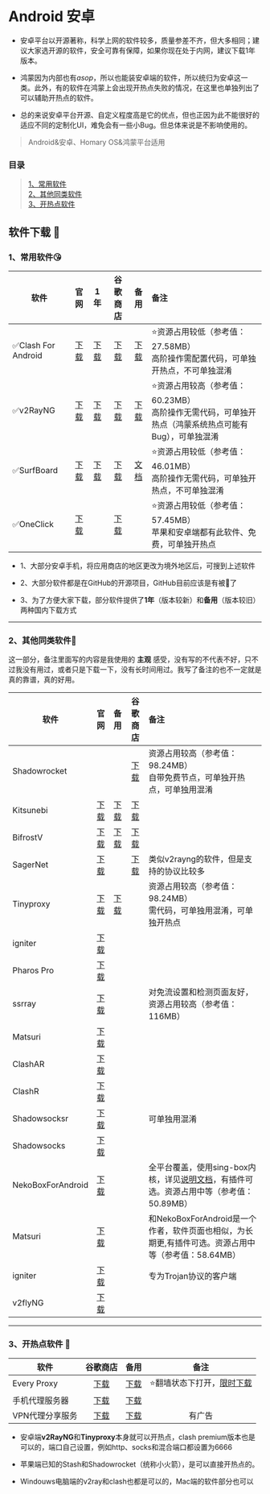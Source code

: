 # **Android 安卓**

- 安卓平台以开源著称，科学上网的软件较多，质量参差不齐，但大多相同；建议大家选开源的软件，安全可靠有保障，如果你现在处于内网，建议下载1年版本。

- 鸿蒙因为内部也有*asop*，所以也能装安卓端的软件，所以统归为安卓这一类。此外，有的软件在鸿蒙上会出现开热点失败的情况，在这里也单独列出了可以辅助开热点的软件。

- 总的来说安卓平台开源、自定义程度高是它的优点，但也正因为此不能很好的适应不同的定制化UI，难免会有一些小Bug。但总体来说是不影响使用的。

> Android&安卓、Homary OS&鸿蒙平台适用

### **目录**

> [1、常用软件](#1%E5%B8%B8%E7%94%A8%E8%BD%AF%E4%BB%B6)<br>
> [2、其他同类软件](#2%E5%85%B6%E4%BB%96%E5%90%8C%E7%B1%BB%E8%BD%AF%E4%BB%B6)<br>
> [3、开热点软件](#3%E5%BC%80%E7%83%AD%E7%82%B9%E8%BD%AF%E4%BB%B6-)

## **软件下载** 📱

### **1、常用软件**😘

| 软件 | 官网 | 1年 | 谷歌商店 | 备用 | 备注 |
| --- |  :----: |  :---:  |  :---:  |  :---:  | :--- |
|✅Clash For  Android|[下载](https://github.com/Kr328/ClashForAndroid/releases)|[下载](https://musetransfer.com/s/tjxntt1jg)|[下载](https://play.google.com/store/search?q=clash&c=apps&hl=zh_CN)|[下载](https://d3.netfiles.pw/v2/android/ClashForAndroid-v2.5.4.apk)|⭐资源占用较低（参考值：27.58MB）<br>高阶操作需配置代码，可单独开热点，不可单独混淆
|✅v2RayNG|[下载](https://github.com/2dust/v2rayNG/releases)|[下载](https://musetransfer.com/s/nzln2lirr)|[下载](https://play.google.com/store/search?q=v2ray&c=apps&hl=zh_CN)|[下载](https://d3.netfiles.pw/v2/android/v2rayNG-v1.7.3.apk)|⭐资源占用较高（参考值：60.23MB）<br>高阶操作无需代码，可单独开热点（鸿蒙系统热点可能有Bug），可单独混淆
|✅SurfBoard|[下载](https://github.com/getsurfboard/surfboard)|[下载](https://musetransfer.com/s/t63osvynl)|[下载](https://play.google.com/store/apps/details?id=com.getsurfboard&hl=zh_CN)|[文档](https://manual.getsurfboard.com)|⭐资源占用较低（参考值：46.01MB）<br>高阶操作无需代码，可单独开热点，不可单独混淆
|✅OneClick|[下载](https://oneclick.earth/#/)| |[下载](https://play.google.com/store/apps/details?id=earth.oneclick)| |⭐资源占用较低（参考值：57.45MB）<br>苹果和安卓端都有此软件、免费，可单独开热点

- 1、大部分安卓手机，将应用商店的地区更改为境外地区后，可搜到上述软件

- 2、大部分软件都是在GitHub的开源项目，GitHub目前应该是有被🧱了

- 3、为了方便大家下载，部分软件提供了**1年**（版本较新）和**备用**（版本较旧）两种国内下载方式

---

### **2、其他同类软件**🎨
这一部分，备注里面写的内容是我使用的 **主观** 感受，没有写的不代表不好，只不过我没有用过，或者只是下载一下，没有长时间用过。我写了备注的也不一定就是真的靠谱，真的好用。

| 软件 | 官网 | 备用 | 谷歌商店 | 备注 |
| --- |  :----: |  :---:  |  :---:  | :--- |
|Shadowrocket| | |[下载](https://play.google.com/store/apps/details?id=com.v2cross.proxy)|资源占用较高（参考值：98.24MB）<br>自带免费节点，可单独开热点，可单独用混淆
|Kitsunebi|[下载](https://github.com/eycorsican/kitsunebi-android/releases)|[下载](https://apkpure.com/kitsunebi/fun.kitsunebi.kitsunebi4android)|[下载](https://play.google.com/store/apps/details?id=fun.kitsunebi.kitsunebi4android&hl=zh_CN)| 
|BifrostV|[下载](https://apkpure.com/cn/bifrostv/com.github.dawndiy.bifrostv)|[下载](https://github.com/wchenyi/wall/raw/gh-pages/%E5%AE%89%E5%8D%93/BifrostV.apk)|[下载](https://play.google.com/store/apps/details?id=com.github.dawndiy.bifrostv)|
|SagerNet|[下载](https://github.com/SagerNet/SagerNet/releases/)| |[下载](https://play.google.com/store/apps/details?id=io.nekohasekai.sagernet)|类似v2rayng的软件，但是支持的协议比较多
|Tinyproxy|[下载](https://tinyproxy.github.io)|[下载](https://github.com/wchenyi/wall/raw/gh-pages/%E5%AE%89%E5%8D%93/TinyProxy.apk)| |资源占用较高（参考值：98.24MB）<br>需代码，可单独用混淆，可单独开热点
|igniter|[下载](https://github.com/trojan-gfw/igniter/releases)| | | 
|Pharos Pro|[下载](https://github.com/PharosVip/Pharos-Android-Test/releases)| | | 
|ssrray|[下载](https://github.com/xxf098/shadowsocksr-v2ray-trojan-android/releases)| | |对免流设置和检测页面友好，资源占用较高（参考值：116MB）
|Matsuri|[下载](https://github.com/MatsuriDayo/Matsuri/releases)| | | 
|ClashAR|[下载](https://github.com/Qv2ray/Qv2ray)| | | 
|ClashR|[下载](https://github.com/naicfeng/ClashRForAndroid/releases)| | | 
|Shadowsocksr|[下载](https://github.com/shadowsocksr-backup/shadowsocksr-android/releases)| | |可单独用混淆
|Shadowsocks|[下载](https://github.com/shadowsocks/shadowsocks-android/releases)| | |
|NekoBoxForAndroid|[下载](https://github.com/MatsuriDayo/NekoBoxForAndroid)| | |全平台覆盖，使用sing-box内核，详见[说明文档](https://matsuridayo.github.io/)，有插件可选。资源占用中等（参考值：50.89MB）
|Matsuri|[下载](https://github.com/MatsuriDayo/Matsuri)| | |和NekoBoxForAndroid是一个作者，软件页面也相似，为长期更,有插件可选。资源占用中等（参考值：58.64MB）
|igniter|[下载](https://github.com/trojan-gfw/igniter/releases)| | |专为Trojan协议的客户端
|v2flyNG|[下载](https://github.com/2dust/v2flyNG/releases)| | |


---

### **3、开热点软件** 📶

| 软件 | 谷歌商店 | 备用 | 备注 
| --- |  :----: |  :---:  |  :---: 
|Every Proxy|[下载](https://play.google.com/store/apps/details?id=com.gorillasoftware.everyproxy)|[下载](https://github.com/wchenyi/wall/raw/gh-pages/%E5%AE%89%E5%8D%93/every%20proxy.apk)|⭐翻墙状态下打开，[限时下载](https://musetransfer.com/s/l981zg6hg)
|手机代理服务器|[下载](https://play.google.com/store/apps/details?id=cn.adonet.proxyevery)|[下载](https://github.com/wchenyi/wall/raw/gh-pages/%E5%AE%89%E5%8D%93/%E6%89%8B%E6%9C%BA%E4%BB%A3%E7%90%86%E6%9C%8D%E5%8A%A1%E5%99%A8.apk)
|VPN代理分享服务|[下载](https://play.google.com/store/apps/details?id=com.github.welldomax.proxyserver)|[下载](https://github.com/wchenyi/wall/raw/gh-pages/%E5%AE%89%E5%8D%93/VPN%E4%BB%A3%E7%90%86%E5%88%86%E4%BA%AB%E6%9C%8D%E5%8A%A1.apk)|有广告

- 安卓端**v2RayNG**和**Tinyproxy**本身就可以开热点，clash premium版本也是可以的，端口自己设置，例如http、socks和混合端口都设置为6666

- 苹果端已知的Stash和Shadowrocket（统称小火箭），是可以直接开热点的。

- Windouws电脑端的v2ray和clash也都是可以的，Mac端的软件部分也可以
